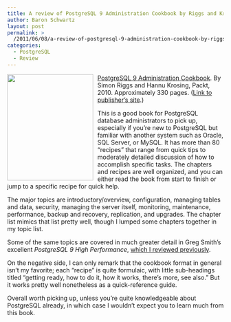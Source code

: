 ```yaml
---
title: A review of PostgreSQL 9 Administration Cookbook by Riggs and Krosing
author: Baron Schwartz
layout: post
permalink: >
  /2011/06/08/a-review-of-postgresql-9-administration-cookbook-by-riggs-and-krosing/
categories:
  - PostgreSQL
  - Review
---
```

[<img style="float:left; padding-right:10px" src="http://www.xaprb.com/blog/wp-content/uploads/2011/06/postgreql-administration-cookbook.jpg" alt="" title="postgreql-administration-cookbook" width="200" height="247" class="alignleft size-full wp-image-2351" />][1]

[PostgreSQL 9 Administration Cookbook][1]. By Simon Riggs and Hannu Krosing, Packt, 2010. Approximately 330 pages. ([Link to publisher&#8217;s site][2].)

This is a good book for PostgreSQL database administrators to pick up, especially if you&#8217;re new to PostgreSQL but familiar with another system such as Oracle, SQL Server, or MySQL. It has more than 80 &#8220;recipes&#8221; that range from quick tips to moderately detailed discussion of how to accomplish specific tasks. The chapters and recipes are well organized, and you can either read the book from start to finish or jump to a specific recipe for quick help.

The major topics are introductory/overview, configuration, managing tables and data, security, managing the server itself, monitoring, maintenance, performance, backup and recovery, replication, and upgrades. The chapter list mimics that list pretty well, though I lumped some chapters together in my topic list.

Some of the same topics are covered in much greater detail in Greg Smith&#8217;s excellent *PostgreSQL 9 High Performance*, [which I reviewed previously][3].

On the negative side, I can only remark that the cookbook format in general isn&#8217;t my favorite; each &#8220;recipe&#8221; is quite formulaic, with little sub-headings titled &#8220;getting ready, how to do it, how it works, there&#8217;s more, see also.&#8221; But it works pretty well nonetheless as a quick-reference guide.

Overall worth picking up, unless you&#8217;re quite knowledgeable about PostgreSQL already, in which case I wouldn&#8217;t expect you to learn much from this book.

 [1]: http://www.amazon.com/PostgreSQL-Admin-Cookbook-Simon-Riggs/dp/1849510288?tag=xaprb-20
 [2]: http://www.packtpub.com/postgresql-9-admin-cookbook/book
 [3]: http://www.xaprb.com/blog/2011/02/13/a-review-of-postgresql-9-0-high-performance-by-gregory-smith/